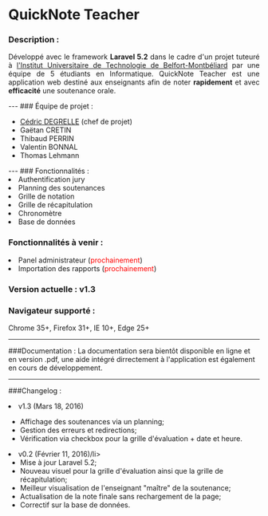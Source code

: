 <h1>QuickNote Teacher</h1>

### Description :
<p align="justify">
Développé avec le framework <b>Laravel 5.2</b> dans le cadre d'un projet tuteuré à <u>l'Institut Universitaire de Technologie de Belfort-Montbéliard</u> par une équipe de 5 étudiants en Informatique. QuickNote Teacher est  une application web destiné aux enseignants afin de noter <b>rapidement</b> et avec <b>efficacité</b> une soutenance orale.
</p>
---
###  Équipe de projet :
<ul>
<li><a href="http://www.viadeo.com/fr/profile/cedric.degrelle">Cédric DEGRELLE</a> (chef de projet)</li>
<li>Gaëtan CRETIN</li>
<li>Thibaud PERRIN</li>
<li>Valentin BONNAL</li>
<li>Thomas Lehmann</li>
</ul>
---
### Fonctionnalités :
<li>Authentification jury</li>
<li>Planning des soutenances</li> 
<li>Grille de notation</li>
<li>Grille de récapitulation</li>
<li>Chronomètre</li>
<li>Base de données</li>

### Fonctionnalités à venir :
<li>Panel administrateur (<span style="color:red">prochainement</span>)
<li>Importation des rapports (<span style="color:red">prochainement</span>)</li>

### Version actuelle : v1.3
### Navigateur supporté :
<p>Chrome 35+, Firefox 31+, IE 10+, Edge 25+</p>

---
###Documentation :
La documentation sera bientôt disponible en ligne et en version .pdf, une aide intégré dirrectement à l'application est également en cours de développement.

---
###Changelog :

<li>v1.3 (Mars 18, 2016)</li>
<ul>
<li>Affichage des soutenances via un planning;</li>
<li>Gestion des erreurs et redirections;</li>
<li>Vérification via checkbox pour la grille d'évaluation + date et heure.</li>
</ul>

<li>v0.2 (Février 11, 2016)/li>
<ul>
<li>Mise à jour Laravel 5.2;</li>
<li>Nouveau visuel pour la grille d'évaluation ainsi que la grille de récapitulation;</li>
<li>Meilleur visualisation de l'enseignant "maître" de la soutenance;</li>
<li>Actualisation de la note finale sans rechargement de la page;</li>
<li>Correctif sur la base de données.</li>
</ul>



